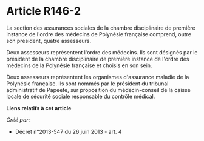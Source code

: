 # Article R146-2

La  section des assurances sociales de la chambre disciplinaire de première  instance de l'ordre des médecins de Polynésie
française comprend, outre  son président, quatre assesseurs.

Deux assesseurs représentent l'ordre des  médecins. Ils sont désignés par le président de la chambre disciplinaire  de
première instance de l'ordre des médecins de la Polynésie française  et choisis en son sein.

Deux assesseurs représentent les organismes  d'assurance maladie de la Polynésie française. Ils sont nommés par le  président
du tribunal administratif de Papeete, sur proposition du  médecin-conseil de la caisse locale de sécurité sociale responsable
du  contrôle médical.

**Liens relatifs à cet article**

_Créé par_:

  - Décret n°2013-547 du 26 juin 2013 - art. 4
